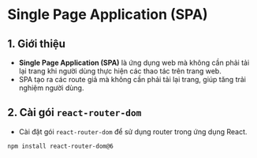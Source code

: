 # Single Page Application (SPA)
## 1. Giới thiệu
- **Single Page Application (SPA)** là ứng dụng web mà không cần phải tải lại trang khi người dùng thực hiện các thao tác trên trang web.
- SPA tạo ra các route giả mà không cần phải tải lại trang, giúp tăng trải nghiệm người dùng.

## 2. Cài gói `react-router-dom`
- Cài đặt gói `react-router-dom` để sử dụng router trong ứng dụng React.
```bash
npm install react-router-dom@6
```

